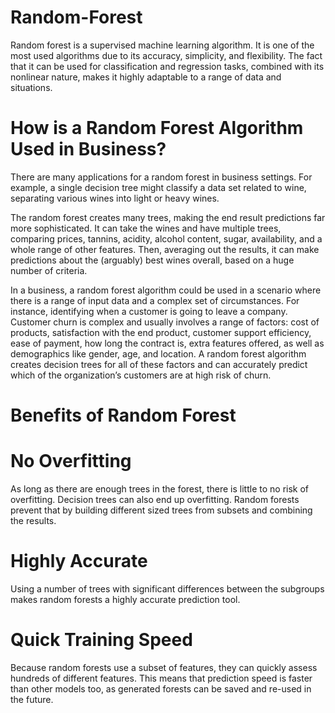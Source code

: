 # Random-Forest
Random forest is a supervised machine learning algorithm. It is one of the most used algorithms due to its accuracy, simplicity, and flexibility. The fact that it can be used for classification and regression tasks, combined with its nonlinear nature, makes it highly adaptable to a range of data and situations.

# How is a Random Forest Algorithm Used in Business?

There are many applications for a random forest in business settings. For example, a single decision tree might classify a data set related to wine, separating various wines into light or heavy wines.

The random forest creates many trees, making the end result predictions far more sophisticated. It can take the wines and have multiple trees, comparing prices, tannins, acidity, alcohol content, sugar, availability, and a whole range of other features. Then, averaging out the results, it can make predictions about the (arguably) best wines overall, based on a huge number of criteria.

In a business, a random forest algorithm could be used in a scenario where there is a range of input data and a complex set of circumstances. For instance, identifying when a customer is going to leave a company. Customer churn is complex and usually involves a range of factors: cost of products, satisfaction with the end product, customer support efficiency, ease of payment, how long the contract is, extra features offered, as well as demographics like gender, age, and location. A random forest algorithm creates decision trees for all of these factors and can accurately predict which of the organization’s customers are at high risk of churn.

# Benefits of Random Forest

# No Overfitting
As long as there are enough trees in the forest, there is little to no risk of overfitting. Decision trees can also end up overfitting. Random forests prevent that by building different sized trees from subsets and combining the results.

# Highly Accurate
Using a number of trees with significant differences between the subgroups makes random forests a highly accurate prediction tool.

# Quick Training Speed
Because random forests use a subset of features, they can quickly assess hundreds of different features. This means that prediction speed is faster than other models too, as generated forests can be saved and re-used in the future.

